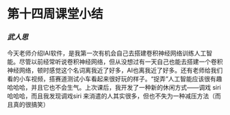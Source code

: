 # 第十四周课堂小结

### *武人思*

今天老师介绍IAI软件，是我第一次有机会自己去搭建卷积神经网络训练人工智能。尽管以前经常听说卷积神经网络，但从没想过有一天自己也能去搭建一个卷积神经网络，顿时感觉这个名词离我近了好多，AI也离我近了好多。还有老师给我们看的小车视频，搭赛道测试小车看起来很好玩的样子。“捉弄”人工智能应该很有趣哈哈哈，并且它也不会生气。上次课后，我开发了一种新的休闲方式——调戏 siri 哈哈哈，而且我发现调戏siri 来消遣的人其实很多，但也不失为一种减压方法（而且真的很搞笑）



